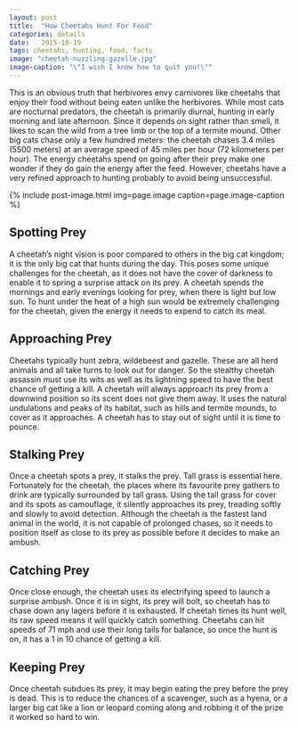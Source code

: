 ```yaml
---
layout: post
title:  "How Cheetahs Hunt For Food"
categories: details
date:   2015-10-19
tags: cheetahs, hunting, food, facts
image: "cheetah-nuzzling-gazelle.jpg" 
image-caption: "\"I wish I knew how to quit you!\""
---
```


This is an obvious truth that herbivores envy carnivores like cheetahs that enjoy their food without being eaten unlike the herbivores. While most cats are nocturnal predators, the cheetah is primarily diurnal, hunting in early morning and late afternoon. Since it depends on sight rather than smell, it likes to scan the wild from a tree limb or the top of a termite mound. Other big cats chase only a few hundred meters: the cheetah chases 3.4 miles (5500 meters) at an average speed of 45 miles per hour (72 kilometers per hour). The energy cheetahs spend on going after their prey make one wonder if they do gain the energy after the feed. However, cheetahs have a very refined approach to hunting probably to avoid being unsuccessful.

{% include post-image.html img=page.image caption=page.image-caption %}


<h2>Spotting Prey</h2>

A cheetah’s night vision is poor compared to others in the big cat kingdom; it is the only big cat that hunts during the day. This poses some unique challenges for the cheetah, as it does not have the cover of darkness to enable it to spring a surprise attack on its prey. A cheetah spends the mornings and early evenings looking for prey, when there is light but low sun. To hunt under the heat of a high sun would be extremely challenging for the cheetah, given the energy it needs to expend to catch its meal.


<h2>Approaching Prey</h2>

Cheetahs typically hunt zebra, wildebeest and gazelle. These are all herd animals and all take turns to look out for danger. So the stealthy cheetah assassin must use its wits as well as its lightning speed to have the best chance of getting a kill. A cheetah will always approach its prey from a downwind position so its scent does not give them away. It uses the natural undulations and peaks of its habitat, such as hills and termite mounds, to cover as it approaches. A cheetah has to stay out of sight until it is time to pounce.


<h2>Stalking Prey</h2>

Once a cheetah spots a prey, it stalks the prey. Tall grass is essential here. Fortunately for the cheetah, the places where its favourite prey gathers to drink are typically surrounded by tall grass. Using the tall grass for cover and its spots as camouflage, it silently approaches its prey, treading softly and slowly to avoid detection. Although the cheetah is the fastest land animal in the world, it is not capable of prolonged chases, so it needs to position itself as close to its prey as possible before it decides to make an ambush.


<h2>Catching Prey</h2>

Once close enough, the cheetah uses its electrifying speed to launch a surprise ambush. Once it is in sight, its prey will bolt, so cheetah has to chase down any lagers before it is exhausted. If cheetah times its hunt well, its raw speed means it will quickly catch something. Cheetahs can hit speeds of 71 mph and use their long tails for balance, so once the hunt is on, it has a 1 in 10 chance of getting a kill.


<h2>Keeping Prey</h2>

Once cheetah subdues its prey, it may begin eating the prey before the prey is dead. This is to reduce the chances of a scavenger, such as a hyena, or a larger big cat like a lion or leopard coming along and robbing it of the prize it worked so hard to win.
 

